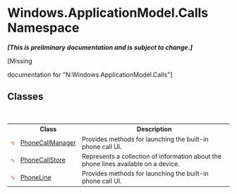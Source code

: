 # Windows.ApplicationModel.Calls Namespace
 _**\[This is preliminary documentation and is subject to change.\]**_

\[Missing <summary> documentation for "N:Windows.ApplicationModel.Calls"\]


## Classes
&nbsp;<table><tr><th></th><th>Class</th><th>Description</th></tr><tr><td>![Public class](media/pubclass.gif "Public class")</td><td><a href="T_Windows_ApplicationModel_Calls_PhoneCallManager">PhoneCallManager</a></td><td>
Provides methods for launching the built-in phone call UI.</td></tr><tr><td>![Public class](media/pubclass.gif "Public class")</td><td><a href="T_Windows_ApplicationModel_Calls_PhoneCallStore">PhoneCallStore</a></td><td>
Represents a collection of information about the phone lines available on a device.</td></tr><tr><td>![Public class](media/pubclass.gif "Public class")</td><td><a href="T_Windows_ApplicationModel_Calls_PhoneLine">PhoneLine</a></td><td>
Provides methods for launching the built-in phone call UI.</td></tr></table>&nbsp;
